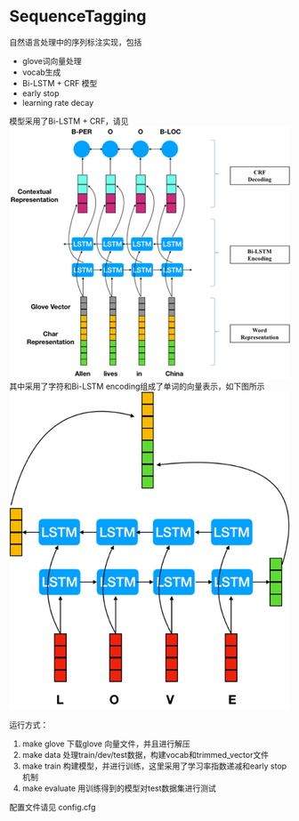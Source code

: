 # SequenceTagging
自然语言处理中的序列标注实现，包括
* glove词向量处理
* vocab生成
* Bi-LSTM + CRF 模型
* early stop
* learning rate decay

模型采用了Bi-LSTM + CRF，请见![](model.png)
其中采用了字符和Bi-LSTM encoding组成了单词的向量表示，如下图所示
![](char_representation.png)

运行方式：
1. make glove
	下载glove 向量文件，并且进行解压
2. make data
	处理train/dev/test数据，构建vocab和trimmed_vector文件
3. make train
	构建模型，并进行训练，这里采用了学习率指数递减和early stop机制
4. make evaluate
	用训练得到的模型对test数据集进行测试

配置文件请见 config.cfg

